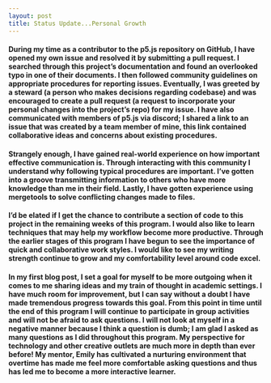 ```yaml
---
layout: post
title: Status Update...Personal Growth
---
```

#### During my time as a contributor to the p5.js repository on GitHub, I have opened my own issue and resolved it by submitting a pull request. I searched through this project’s documentation and found an overlooked typo in one of their documents. I then followed community guidelines on appropriate procedures for reporting issues.  Eventually, I was greeted by a steward (a person who makes decisions regarding codebase) and was encouraged to create a pull request (a request to incorporate your personal changes into the project’s repo) for my issue. I have also communicated with members of p5.js via discord;  I shared a link to an issue that was created by a team member of mine, this link contained collaborative ideas and concerns about existing procedures.
#### Strangely enough, I have gained real-world experience on how important effective communication is. Through interacting with this community I understand why following typical procedures are important. I’ve gotten into a groove transmitting information to others who have more knowledge than me in their field. Lastly, I have gotten experience using mergetools to solve conflicting changes made to files. 
#### I’d be elated if I get the chance to contribute a section of code to this project in the remaining weeks of this program. I would also like to learn techniques that may help my workflow become more productive. Through the earlier stages of this program I have begun to see the importance of quick and collaborative work styles. I would like to see my writing strength continue to grow and my comfortability level around code excel. 
#### In my first blog post, I set a goal for myself to be more outgoing when it comes to me sharing ideas and my train of thought in academic settings. I have much room for improvement, but I can say without  a doubt I have made tremendous progress towards this goal. From this point in time until the end of this program I will continue to participate in group activities and will not be afraid to ask questions. I will not look at myself in a negative manner because I think a question is dumb; I am glad I asked as many questions as I did throughout this program. My perspective for technology and other creative outlets are much more in depth than ever before! My mentor, Emily has cultivated a nurturing environment that overtime has made me feel more comfortable asking questions and thus has led me to become a more interactive learner.
